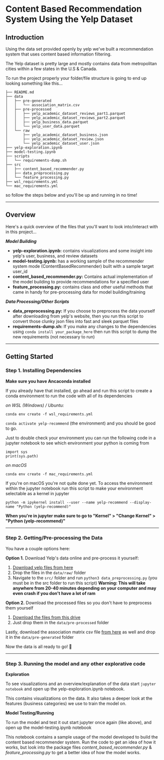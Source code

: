 # Content Based Recommendation System Using the Yelp Dataset

## Introduction

Using the data set provided openly by yelp we've built a recommendation system that uses content based information filtering.

The Yelp dataset is pretty large and mostly contains data from metropolitan cities within a few states in the U.S & Canada.

To run the project properly your folder/file structure is going to end up looking something like this...

```
├── README.md
├── data
│   ├── pre-generated
│   │   └── association_matrix.csv
│   ├── pre-processed
│   │   ├── yelp_academic_dataset_reviews_part1.parquet
│   │   ├── yelp_academic_dataset_reviews_part2.parquet
│   │   ├── yelp_business_data.parquet
│   │   └── yelp_user_data.parquet
│   └── raw
│       ├── yelp_academic_dataset_business.json
│       ├── yelp_academic_dataset_review.json
│       └── yelp_academic_dataset_user.json
├── yelp-exploration.ipynb
├── model-testing.ipynb
├── scripts
│   └── requirements-dump.sh
├── src
│   ├── content_based_recommender.py
│   ├── data_preprocessing.py
│   └── feature_processing.py
├── wsl_requirements.yml
└── mac_requirements.yml
```

so follow the steps below and you'll be up and running in no time!

---

## Overview

Here's a quick overview of the files that you'll want to look into/interact with in this project...

**_Model Building_**

- **yelp-exploration.ipynb:** contains visualizations and some insight into yelp's user, business, and review datasets
- **model-testing.ipynb:** has a working sample of the recommender system mode (ContentBasedRecommender) built with a sample target user_id
- **content_based_recommender.py:** Contains actual implementation of the model building to provide recommendations for a specified user
- **feature_processing.py:** contains class and other useful methods that came in handy for pre-processing data for model building/training

**_Data Processing/Other Scripts_**

- **data_preprocessing.py:** If you choose to preprocess the data yourself after downloading from yelp's website, then you run this script to convert those clunky json files into fast and sleek parquet files
- **requirements-dump.sh:** If you make any changes to the dependencies using `conda install your_package_here` then run this script to dump the new requirements (not necessary to run)

---

## Getting Started

### Step 1. Installing Dependencies

**Make sure you have Ancaconda installed**

If you already have that installed, go ahead and run this script to create a conda environment to run the code with all of its dependencies

_on WSL (Windows) / Ubuntu:_

`conda env create -f wsl_requirements.yml`

`conda activate yelp-recommend` (the environment) and you should be good to go.

Just to double check your environment you can run the following code in a jupyter notebook to see which environment your python is coming from

```
import sys
print(sys.path)
```

_on macOS_

`conda env create -f mac_requirements.yml`

If you're on macOS you're not quite done yet. To access the environment within the jupyter notebook run this script to make your environment selectable as a kernel in jupyter

`python -m ipykernel install --user --name yelp-recommend --display-name "Python (yelp-recommend)"`

**When you're in jupyter make sure to go to "Kernel" > "Change Kernel" > "Python (yelp-recommend)"**

---

### Step 2. Getting/Pre-processing the Data

You have a couple options here:

**Option 1.** Download Yelp's data online and pre-process it yourself:

1. [Download yelp files from here](https://www.kaggle.com/yelp-dataset/yelp-dataset)
2. Drop the files in the `data/raw/` folder
3. Navigate to the `src/` folder and run `python3 data_preprocessing.py` (you must be in the src folder to run this script) **Warning: This will take anywhere from 20-40 minutes depending on your computer and may even crash if you don't have a lot of ram**

**Option 2.** Download the processed files so you don't have to preprocess them yourself

1. [Download the files from this drive](https://drive.google.com/drive/folders/1l2-3dKBXINEpUFgQG8RGpaU9RMWpSBNp?usp=sharing)
2. Just drop them in the `data/pre-processed` folder

Lastly, download the association matrix csv file [from here](https://drive.google.com/drive/folders/1l2-3dKBXINEpUFgQG8RGpaU9RMWpSBNp?usp=sharing) as well and drop it in the `data/pre-generated` folder

Now the data is all ready to go! 🎉

---

### Step 3. Running the model and any other explorative code

**Exploration**

To see visualizations and an overview/explanation of the data start `jupyter notebook` and open up the yelp-exploration.ipynb notebook.

This contains visualizations on the data. It also takes a deeper look at the features (business categories) we use to train the model on.

**Model Testing/Running**

To run the model and test it out start jupyter once again (like above), and open up the model-testing.ipynb notebook

This notebook contains a sample usage of the model developed to build the content based recommender system. Run the code to get an idea of how it works, but look into the package files _content_based_recommender.py_ & _feature_processing.py_ to get a better idea of how the model works.

